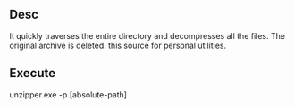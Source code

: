## Desc
It quickly traverses the entire directory and decompresses all the files.
The original archive is deleted. this source for personal utilities.

## Execute
unzipper.exe -p [absolute-path]

